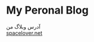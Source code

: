 # My Peronal Blog
<p dir="rtl">
 

آدرس وبلاگ من  
  <a href = "spacelover.net">
   spacelover.net
</a>
</p>

